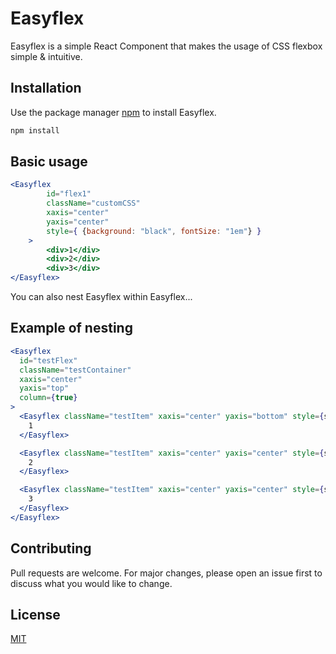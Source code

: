 # Easyflex

Easyflex is a simple React Component that makes the usage of CSS flexbox simple & intuitive.

## Installation

Use the package manager [npm](https://www.npmjs.com/) to install Easyflex.

```bash
npm install 
```

## Basic usage

```jsx
<Easyflex
        id="flex1"
        className="customCSS"
        xaxis="center"
        yaxis="center"
        style={ {background: "black", fontSize: "1em"} }
    >
        <div>1</div>
        <div>2</div>
        <div>3</div>
</Easyflex>
```
You can also nest Easyflex within Easyflex...

## Example of nesting
```jsx
<Easyflex
  id="testFlex"
  className="testContainer"
  xaxis="center"
  yaxis="top"
  column={true}
>
  <Easyflex className="testItem" xaxis="center" yaxis="bottom" style={style}>
    1
  </Easyflex>

  <Easyflex className="testItem" xaxis="center" yaxis="center" style={style}>
    2
  </Easyflex>

  <Easyflex className="testItem" xaxis="center" yaxis="center" style={style}>
    3
  </Easyflex>
</Easyflex>
```



## Contributing
Pull requests are welcome. For major changes, please open an issue first to discuss what you would like to change.


## License
[MIT](https://choosealicense.com/licenses/mit/)
